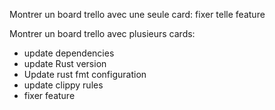 Montrer un board trello avec une seule card: fixer telle feature

Montrer un board trello avec plusieurs cards:
- update dependencies
- update Rust version
- Update rust fmt configuration
- update clippy rules
- fixer feature
